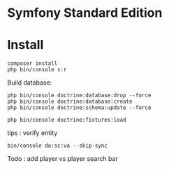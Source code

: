 Symfony Standard Edition
========================

# Install #

```
composer install
php bin/console s:r

```

Build database:

```
php bin/console doctrine:database:drop --force
php bin/console doctrine:database:create
php bin/console doctrine:schema:update --force
```

```
php bin/console doctrine:fixtures:load
```


tips : verify entity 

```
bin/console do:sc:va --skip-sync
```


Todo : add player vs player search bar